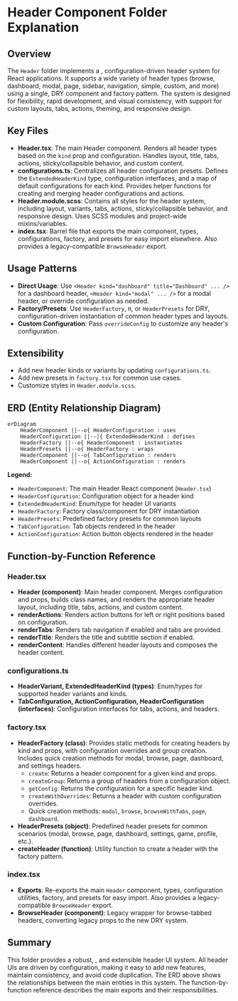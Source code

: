 # Header Component Folder Explanation

## Overview

The `Header` folder implements a , configuration-driven header system for React applications. It supports a wide variety of header types (browse, dashboard, modal, page, sidebar, navigation, simple, custom, and more) using a single, DRY component and factory pattern. The system is designed for flexibility, rapid development, and visual consistency, with support for custom layouts, tabs, actions, theming, and responsive design.

## Key Files

- **Header.tsx**: The main Header component. Renders all header types based on the `kind` prop and configuration. Handles layout, title, tabs, actions, sticky/collapsible behavior, and custom content.
- **configurations.ts**: Centralizes all header configuration presets. Defines the `ExtendedHeaderKind` type, configuration interfaces, and a map of default configurations for each kind. Provides helper functions for creating and merging header configurations and actions.
- **Header.module.scss**: Contains all styles for the header system, including layout, variants, tabs, actions, sticky/collapsible behavior, and responsive design. Uses SCSS modules and project-wide mixins/variables.
- **index.tsx**: Barrel file that exports the main component, types, configurations, factory, and presets for easy import elsewhere. Also provides a legacy-compatible `BrowseHeader` export.

## Usage Patterns

- **Direct Usage**: Use `<Header kind="dashboard" title="Dashboard" ... />` for a dashboard header, `<Header kind="modal" ... />` for a modal header, or override configuration as needed.
- **Factory/Presets**: Use `HeaderFactory`, `H`, or `HeaderPresets` for DRY, configuration-driven instantiation of common header types and layouts.
- **Custom Configuration**: Pass `overrideConfig` to customize any header's configuration.

## Extensibility

- Add new header kinds or variants by updating `configurations.ts`.
- Add new presets in `factory.tsx` for common use cases.
- Customize styles in `Header.module.scss`.

## ERD (Entity Relationship Diagram)

```mermaid
erDiagram
    HeaderComponent ||--o{ HeaderConfiguration : uses
    HeaderConfiguration ||--|{ ExtendedHeaderKind : defines
    HeaderFactory ||--o{ HeaderComponent : instantiates
    HeaderPresets ||--o{ HeaderFactory : wraps
    HeaderComponent ||--o{ TabConfiguration : renders
    HeaderComponent ||--o{ ActionConfiguration : renders
```

**Legend:**

- `HeaderComponent`: The main Header React component (`Header.tsx`)
- `HeaderConfiguration`: Configuration object for a header kind
- `ExtendedHeaderKind`: Enum/type for header UI variants
- `HeaderFactory`: Factory class/component for DRY instantiation
- `HeaderPresets`: Predefined factory presets for common layouts
- `TabConfiguration`: Tab objects rendered in the header
- `ActionConfiguration`: Action button objects rendered in the header

## Function-by-Function Reference

### Header.tsx

- **Header (component)**: Main header component. Merges configuration and props, builds class names, and renders the appropriate header layout, including title, tabs, actions, and custom content.
- **renderActions**: Renders action buttons for left or right positions based on configuration.
- **renderTabs**: Renders tab navigation if enabled and tabs are provided.
- **renderTitle**: Renders the title and subtitle section if enabled.
- **renderContent**: Handles different header layouts and composes the header content.

### configurations.ts

- **HeaderVariant, ExtendedHeaderKind (types)**: Enum/types for supported header variants and kinds.
- **TabConfiguration, ActionConfiguration, HeaderConfiguration (interfaces)**: Configuration interfaces for tabs, actions, and headers.

### factory.tsx

- **HeaderFactory (class)**: Provides static methods for creating headers by kind and props, with configuration overrides and group creation. Includes quick creation methods for modal, browse, page, dashboard, and settings headers.
  - `create`: Returns a header component for a given kind and props.
  - `createGroup`: Returns a group of headers from a configuration object.
  - `getConfig`: Returns the configuration for a specific header kind.
  - `createWithOverrides`: Returns a header with custom configuration overrides.
  - Quick creation methods: `modal`, `browse`, `browseWithTabs`, `page`, `dashboard`.
- **HeaderPresets (object)**: Predefined header presets for common scenarios (modal, browse, page, dashboard, settings, game, profile, etc.).
- **createHeader (function)**: Utility function to create a header with the factory pattern.

### index.tsx

- **Exports**: Re-exports the main `Header` component, types, configuration utilities, factory, and presets for easy import. Also provides a legacy-compatible `BrowseHeader` export.
- **BrowseHeader (component)**: Legacy wrapper for browse-tabbed headers, converting legacy props to the new DRY system.

## Summary

This folder provides a robust, , and extensible header UI system. All header UIs are driven by configuration, making it easy to add new features, maintain consistency, and avoid code duplication. The ERD above shows the relationships between the main entities in this system. The function-by-function reference describes the main exports and their responsibilities.
